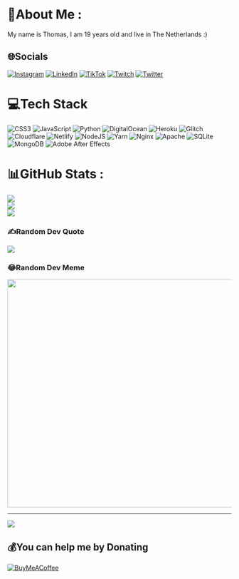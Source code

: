# 💫About Me :
My name is Thomas, I am 19 years old and live in The Netherlands :)

## 🌐Socials
[![Instagram](https://img.shields.io/badge/Instagram-%23E4405F.svg?logo=Instagram&logoColor=white)](https://instagram.com/snythomas) [![LinkedIn](https://img.shields.io/badge/LinkedIn-%230077B5.svg?logo=linkedin&logoColor=white)](https://linkedin.com/in/thomassnijder) [![TikTok](https://img.shields.io/badge/TikTok-%23000000.svg?logo=TikTok&logoColor=white)](https://tiktok.com/@papernecklace) [![Twitch](https://img.shields.io/badge/Twitch-%239146FF.svg?logo=Twitch&logoColor=white)](https://twitch.tv/billoverbeck99) [![Twitter](https://img.shields.io/badge/Twitter-%231DA1F2.svg?logo=Twitter&logoColor=white)](https://twitter.com/papernecklace) 

# 💻Tech Stack
![CSS3](https://img.shields.io/badge/css3-%231572B6.svg?style=for-the-badge&logo=css3&logoColor=white) ![JavaScript](https://img.shields.io/badge/javascript-%23323330.svg?style=for-the-badge&logo=javascript&logoColor=%23F7DF1E) ![Python](https://img.shields.io/badge/python-3670A0?style=for-the-badge&logo=python&logoColor=ffdd54) ![DigitalOcean](https://img.shields.io/badge/DigitalOcean-%230167ff.svg?style=for-the-badge&logo=digitalOcean&logoColor=white) ![Heroku](https://img.shields.io/badge/heroku-%23430098.svg?style=for-the-badge&logo=heroku&logoColor=white) ![Glitch](https://img.shields.io/badge/glitch-%233333FF.svg?style=for-the-badge&logo=glitch&logoColor=white) ![Cloudflare](https://img.shields.io/badge/Cloudflare-F38020?style=for-the-badge&logo=Cloudflare&logoColor=white) ![Netlify](https://img.shields.io/badge/netlify-%23000000.svg?style=for-the-badge&logo=netlify&logoColor=#00C7B7) ![NodeJS](https://img.shields.io/badge/node.js-6DA55F?style=for-the-badge&logo=node.js&logoColor=white) ![Yarn](https://img.shields.io/badge/yarn-%232C8EBB.svg?style=for-the-badge&logo=yarn&logoColor=white) ![Nginx](https://img.shields.io/badge/nginx-%23009639.svg?style=for-the-badge&logo=nginx&logoColor=white) ![Apache](https://img.shields.io/badge/apache-%23D42029.svg?style=for-the-badge&logo=apache&logoColor=white) ![SQLite](https://img.shields.io/badge/sqlite-%2307405e.svg?style=for-the-badge&logo=sqlite&logoColor=white) ![MongoDB](https://img.shields.io/badge/MongoDB-%234ea94b.svg?style=for-the-badge&logo=mongodb&logoColor=white) ![Adobe After Effects](https://img.shields.io/badge/Adobe%20After%20Effects-9999FF.svg?style=for-the-badge&logo=Adobe%20After%20Effects&logoColor=white)
# 📊GitHub Stats :
![](https://github-readme-stats.vercel.app/api?username=D3FUZED&theme=radical&hide_border=false&include_all_commits=false&count_private=false)<br/>
![](https://github-readme-streak-stats.herokuapp.com/?user=D3FUZED&theme=radical&hide_border=false)<br/>
![](https://github-readme-stats.vercel.app/api/top-langs/?username=D3FUZED&theme=radical&hide_border=false&include_all_commits=false&count_private=false&layout=compact)

### ✍️Random Dev Quote
![](https://quotes-github-readme.vercel.app/api?type=horizontal&theme=radical)

### 😂Random Dev Meme
<img src="https://random-memer.herokuapp.com/" width="512px"/>

---
[![](https://visitcount.itsvg.in/api?id=D3FUZED&icon=0&color=0)](https://visitcount.itsvg.in)

  ## 💰You can help me by Donating
  [![BuyMeACoffee](https://img.shields.io/badge/Buy%20Me%20a%20Coffee-ffdd00?style=for-the-badge&logo=buy-me-a-coffee&logoColor=black)](https://buymeacoffee.com/papernecklace) 

  <!-- Proudly created with GPRM ( https://gprm.itsvg.in ) -->
  
